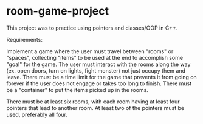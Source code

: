 # room-game-project
This project was to practice using pointers and classes/OOP in C++.

Requirements:

Implement a game where the user must travel between "rooms" or "spaces", collecting "items" to be used at the end to accomplish some "goal" for the game. The user must interact with the rooms along the way (ex. open doors, turn on lights, fight monster) not just occupy them and leave. There must be a time limit for the game that prevents it from going on forever if the user does not engage or takes too long to finish. There must be a "container" to put the items picked up in the rooms.

There must be at least six rooms, with each room having at least four pointers that lead to another room. At least two of the pointers must be used, preferably all four.
